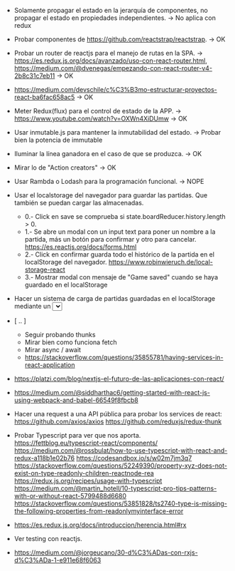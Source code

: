 - Solamente propagar el estado en la jerarquía de componentes, no propagar el estado en propiedades independientes. -> No aplica con redux
- Probar componentes de https://github.com/reactstrap/reactstrap. -> OK
- Probar un router de reactjs para el manejo de rutas en la SPA. ->
    https://es.redux.js.org/docs/avanzado/uso-con-react-router.html,
    https://medium.com/@dvenegas/empezando-con-react-router-v4-2b8c31c7eb11 -> OK
- https://medium.com/devschile/c%C3%B3mo-estructurar-proyectos-react-ba6fac658ac5 -> OK
- Meter Redux(flux) para el control de estado de la APP. -> https://www.youtube.com/watch?v=OXWn4XiDUmw -> OK
- Usar inmutable.js para mantener la inmutabilidad del estado. -> Probar bien la potencia de immutable
- Iluminar la línea ganadora en el caso de que se produzca. -> OK
- Mirar lo de "Action creators" -> OK
- Usar Rambda o Lodash para la programación funcional. -> NOPE

- Usar el localstorage del navegador para guardar las partidas. Que también se puedan cargar las almacenadas.
    - 0.- Click en save se comprueba si state.boardReducer.history.length > 0.
    - 1.- Se abre un modal con un input text para poner un nombre a la partida, más un botón para confirmar y otro para cancelar. https://es.reactjs.org/docs/forms.html
    - 2.- Click en confirmar guarda todo el histórico de la partida en el localStorage del navegador. https://www.robinwieruch.de/local-storage-react
    - 3.- Mostrar modal con mensaje de "Game saved" cuando se haya guardado en el localStorage

- Hacer un sistema de carga de partidas guardadas en el localStorage mediante un <select>

- [ .. ]
    - Seguir probando thunks
    - Mirar bien como funciona fetch
    - Mirar async / await
    - https://stackoverflow.com/questions/35855781/having-services-in-react-application

- https://platzi.com/blog/nextjs-el-futuro-de-las-aplicaciones-con-react/
- https://medium.com/@siddharthac6/getting-started-with-react-js-using-webpack-and-babel-66549f8fbcb8

- Hacer una request a una API pública para probar los services de react:
    https://github.com/axios/axios
    https://github.com/reduxjs/redux-thunk

- Probar Typescript para ver que nos aporta.
    https://fettblog.eu/typescript-react/components/
    https://medium.com/@rossbulat/how-to-use-typescript-with-react-and-redux-a118b1e02b76
    https://codesandbox.io/s/w02m7jm3q7
    https://stackoverflow.com/questions/52249390/property-xyz-does-not-exist-on-type-readonly-children-reactnode-rea
    https://redux.js.org/recipes/usage-with-typescript
    https://medium.com/@martin_hotell/10-typescript-pro-tips-patterns-with-or-without-react-5799488d6680
    https://stackoverflow.com/questions/53851828/ts2740-type-is-missing-the-following-properties-from-readonlymyinterface-error

- https://es.redux.js.org/docs/introduccion/herencia.html#rx
- Ver testing con reactjs.
- https://medium.com/@jorgeucano/30-d%C3%ADas-con-rxjs-d%C3%ADa-1-e911e68f6063
